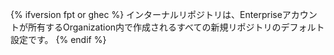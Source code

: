 {% ifversion fpt or ghec %}
インターナルリポジトリは、Enterpriseアカウントが所有するOrganization内で作成されるすべての新規リポジトリのデフォルト設定です。
{% endif %}

